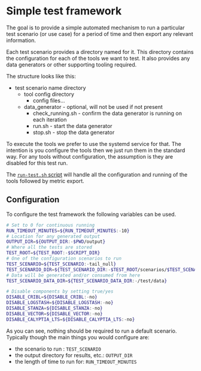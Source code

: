 # Simple test framework

The goal is to provide a simple automated mechanism to run a particular test scenario (or use case) for a period of time and then export any relevant information.

Each test scenario provides a directory named for it.
This directory contains the configuration for each of the tools we want to test.
It also provides any data generators or other supporting tooling required.

The structure looks like this:

- test scenario name directory
  - tool config directory
    - config files...
  - data_generator - optional, will not be used if not present
    - check_running.sh - confirm the data generator is running on each iteration
    - run.sh - start the data generator
    - stop.sh - stop the data generator

To execute the tools we prefer to use the systemd service for that.
The intention is you configure the tools then we just run them in the standard way.
For any tools without configuration, the assumption is they are disabled for this test run.

The [`run-test.sh` script](./run-test.sh) will handle all the configuration and running of the tools followed by metric export.

## Configuration

To configure the test framework the following variables can be used.

```bash
# Set to 0 for continuous running
RUN_TIMEOUT_MINUTES=${RUN_TIMEOUT_MINUTES:-10}
# Location for any generated output
OUTPUT_DIR=${OUTPUT_DIR:-$PWD/output}
# Where all the tests are stored
TEST_ROOT=${TEST_ROOT:-$SCRIPT_DIR}
# One of the configuration scenarios to run
TEST_SCENARIO=${TEST_SCENARIO:-tail_null}
TEST_SCENARIO_DIR=${TEST_SCENARIO_DIR:-$TEST_ROOT/scenarios/$TEST_SCENARIO}
# Data will be generated and/or consumed from here
TEST_SCENARIO_DATA_DIR=${TEST_SCENARIO_DATA_DIR:-/test/data}

# Disable components by setting true/yes
DISABLE_CRIBL=${DISABLE_CRIBL:-no}
DISABLE_LOGSTASH=${DISABLE_LOGSTASH:-no}
DISABLE_STANZA=${DISABLE_STANZA:-no}
DISABLE_VECTOR=${DISABLE_VECTOR:-no}
DISABLE_CALYPTIA_LTS=${DISABLE_CALYPTIA_LTS:-no}
```

As you can see, nothing should be required to run a default scenario.
Typically though the main things you would configure are:

- the scenario to run : `TEST_SCENARIO`
- the output directory for results, etc.: `OUTPUT_DIR`
- the length of time to run for: `RUN_TIMEOUT_MINUTES`
